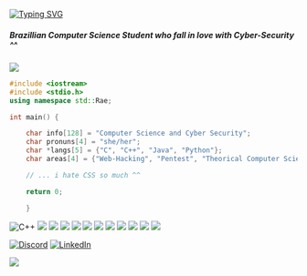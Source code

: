 [![Typing SVG](https://readme-typing-svg.demolab.com?font=Noto+Sans+Mono&pause=1000&color=7A29FFF0&vCenter=true&width=435&lines=Hi!+I'm+Rae+%E2%9A%A1)](https://git.io/typing-svg)

##### Brazillian Computer Science Student who fall in love with Cyber-Security ^^

<img src="https://i.pinimg.com/originals/94/a2/55/94a255e5608089f07a4fb167408add31.gif">

```C++
#include <iostream>
#include <stdio.h>
using namespace std::Rae;

int main() {

    char info[128] = "Computer Science and Cyber Security";
    char pronuns[4] = "she/her";
    char *langs[5] = {"C", "C++", "Java", "Python"};
    char areas[4] = {"Web-Hacking", "Pentest", "Theorical Computer Science"};

    // ... i hate CSS so much ^^

    return 0;

    }
```

![C++](https://img.shields.io/badge/C%2B%2B-00599C?style=for-the-badge&logo=c%2B%2B&logoColor=white) ![](https://img.shields.io/badge/C-00599C?style=for-the-badge&logo=c&logoColor=white) ![](https://img.shields.io/badge/Python-FFD43B?style=for-the-badge&logo=python&logoColor=blue) ![](https://img.shields.io/badge/java-%23ED8B00.svg?style=for-the-badge&logo=openjdk&logoColor=white) ![](https://img.shields.io/badge/Oracle-F80000?style=for-the-badge&logo=Oracle&logoColor=white) ![](https://img.shields.io/badge/Linux-FCC624?style=for-the-badge&logo=linux&logoColor=black) ![](https://img.shields.io/badge/Ubuntu-E95420?style=for-the-badge&logo=ubuntu&logoColor=white) ![](https://img.shields.io/badge/Kali_Linux-557C94?style=for-the-badge&logo=kali-linux&logoColor=white) ![](https://img.shields.io/badge/Visual_Studio_Code-0078D4?style=for-the-badge&logo=visual%20studio%20code&logoColor=white) ![](https://img.shields.io/badge/VIM-%2311AB00.svg?&style=for-the-badge&logo=vim&logoColor=white) ![](https://img.shields.io/badge/pycharm-143?style=for-the-badge&logo=pycharm&logoColor=black&color=black&labelColor=green) ![](https://img.shields.io/badge/GIT-E44C30?style=for-the-badge&logo=git&logoColor=white) 


[![Discord](https://img.shields.io/badge/Discord-%237289DA.svg?logo=discord&logoColor=white)](https://discord.gg/raeerats) [![LinkedIn](https://img.shields.io/badge/LinkedIn-%230077B5.svg?logo=linkedin&logoColor=white)](https://linkedin.com/in/raquel-fontes-582025172) 


![](https://github-readme-stats.vercel.app/api/top-langs/?username=raeerats&theme=omni&hide_border=true&include_all_commits=false&count_private=false&layout=compact)

<!-- Proudly created with GPRM ( https://gprm.itsvg.in ) -->

